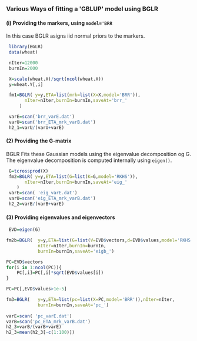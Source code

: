 
### Various Ways of fitting a 'GBLUP' model using BGLR

#### (i) Providing the markers, using `model='BRR`

In this case BGLR asigns iid normal priors to the markers.

``` R
 library(BGLR)
 data(wheat)

 nIter=12000
 burnIn=2000

 X=scale(wheat.X)/sqrt(ncol(wheat.X))
 y=wheat.Y[,i]

 fm1=BGLR( y=y,ETA=list(mrk=list(X=X,model='BRR')),
	   nIter=nIter,burnIn=burnIn,saveAt='brr_'
 	 )

 varE=scan('brr_varE.dat')
 varU=scan('brr_ETA_mrk_varB.dat')
 h2_1=varU/(varU+varE)
```

#### (2) Providing the G-matrix 

BGLR Fits these Gaussian models using the eigenvalue decomposition og G. The eigenvalue decomposition is computed internally using 
`eigen()`.

```R
 G=tcrossprod(X)
 fm2=BGLR( y=y,ETA=list(G=list(K=G,model='RKHS')),
	   nIter=nIter,burnIn=burnIn,saveAt='eig_'
	)
 varE=scan( 'eig_varE.dat')
 varU=scan('eig_ETA_mrk_varB.dat')
 h2_2=varB/(varB+varE)
```
#### (3) Providing eigenvalues and eigenvectors


```R
 EVD=eigen(G)

fm2b=BGLR(	y=y,ETA=list(G=list(V=EVD$vectors,d=EVD$values,model='RKHS')),
			nIter=nIter,burnIn=burnIn,
			burnIn=burnIn,saveAt='eigb_')

PC=EVD$vectors
for(i in 1:ncol(PC)){
	PC[,i]=PC[,i]*sqrt(EVD$values[i])
}

PC=PC[,EVD$values>1e-5]

fm3=BGLR(	y=y,ETA=list(pc=list(X=PC,model='BRR')),nIter=nIter,
			burnIn=burnIn,saveAt='pc_')
			
varE=scan( 'pc_varE.dat')
varB=scan('pc_ETA_mrk_varB.dat')
h2_3=varB/(varB+varE)
h2_3=mean(h2_3[-c(1:100)])			


```
